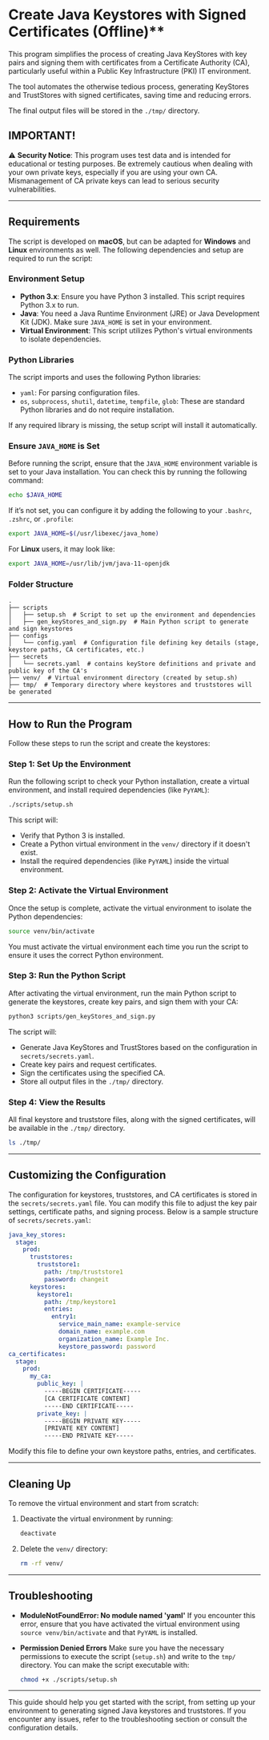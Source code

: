 # Create Java Keystores with Signed Certificates (Offline)**

This program simplifies the process of creating Java KeyStores with key pairs and signing them with certificates from a Certificate Authority (CA), particularly useful within a Public Key Infrastructure (PKI) IT environment. 

The tool automates the otherwise tedious process, generating KeyStores and TrustStores with signed certificates, saving time and reducing errors.

The final output files will be stored in the `./tmp/` directory.

## **IMPORTANT!**
⚠️ **Security Notice**: This program uses test data and is intended for educational or testing purposes. Be extremely cautious when dealing with your own private keys, especially if you are using your own CA. Mismanagement of CA private keys can lead to serious security vulnerabilities.

---

## **Requirements**
The script is developed on **macOS**, but can be adapted for **Windows** and **Linux** environments as well. The following dependencies and setup are required to run the script:

### **Environment Setup**
- **Python 3.x**: Ensure you have Python 3 installed. This script requires Python 3.x to run.
- **Java**: You need a Java Runtime Environment (JRE) or Java Development Kit (JDK). Make sure `JAVA_HOME` is set in your environment.
- **Virtual Environment**: This script utilizes Python's virtual environments to isolate dependencies.

### **Python Libraries**
The script imports and uses the following Python libraries:
- `yaml`: For parsing configuration files.
- `os`, `subprocess`, `shutil`, `datetime`, `tempfile`, `glob`: These are standard Python libraries and do not require installation.

If any required library is missing, the setup script will install it automatically.

### **Ensure `JAVA_HOME` is Set**
Before running the script, ensure that the `JAVA_HOME` environment variable is set to your Java installation. You can check this by running the following command:
```bash
echo $JAVA_HOME
```
If it’s not set, you can configure it by adding the following to your `.bashrc`, `.zshrc`, or `.profile`:
```bash
export JAVA_HOME=$(/usr/libexec/java_home)
```
For **Linux** users, it may look like:
```bash
export JAVA_HOME=/usr/lib/jvm/java-11-openjdk
```

### **Folder Structure**
```text
.
├── scripts
│   ├── setup.sh  # Script to set up the environment and dependencies
│   ├── gen_keyStores_and_sign.py  # Main Python script to generate and sign keystores
├── configs
│   └── config.yaml  # Configuration file defining key details (stage, keystore paths, CA certificates, etc.)
├── secrets
│   └── secrets.yaml  # contains keyStore definitions and private and public key of the CA's
├── venv/  # Virtual environment directory (created by setup.sh)
├── tmp/  # Temporary directory where keystores and truststores will be generated
```

---

## **How to Run the Program**

Follow these steps to run the script and create the keystores:

### **Step 1: Set Up the Environment**
Run the following script to check your Python installation, create a virtual environment, and install required dependencies (like `PyYAML`):

```bash
./scripts/setup.sh
```

This script will:
- Verify that Python 3 is installed.
- Create a Python virtual environment in the `venv/` directory if it doesn't exist.
- Install the required dependencies (like `PyYAML`) inside the virtual environment.

### **Step 2: Activate the Virtual Environment**
Once the setup is complete, activate the virtual environment to isolate the Python dependencies:

```bash
source venv/bin/activate
```

You must activate the virtual environment each time you run the script to ensure it uses the correct Python environment.

### **Step 3: Run the Python Script**
After activating the virtual environment, run the main Python script to generate the keystores, create key pairs, and sign them with your CA:

```bash
python3 scripts/gen_keyStores_and_sign.py
```

The script will:
- Generate Java KeyStores and TrustStores based on the configuration in `secrets/secrets.yaml`.
- Create key pairs and request certificates.
- Sign the certificates using the specified CA.
- Store all output files in the `./tmp/` directory.

### **Step 4: View the Results**
All final keystore and truststore files, along with the signed certificates, will be available in the `./tmp/` directory.

```bash
ls ./tmp/
```

---

## **Customizing the Configuration**

The configuration for keystores, truststores, and CA certificates is stored in the `secrets/secrets.yaml` file. You can modify this file to adjust the key pair settings, certificate paths, and signing process. Below is a sample structure of `secrets/secrets.yaml`:

```yaml
java_key_stores:
  stage:
    prod:
      truststores:
        truststore1:
          path: /tmp/truststore1
          password: changeit
      keystores:
        keystore1:
          path: /tmp/keystore1
          entries:
            entry1:
              service_main_name: example-service
              domain_name: example.com
              organization_name: Example Inc.
              keystore_password: password
ca_certificates:
  stage:
    prod:
      my_ca:
        public_key: |
          -----BEGIN CERTIFICATE-----
          [CA CERTIFICATE CONTENT]
          -----END CERTIFICATE-----
        private_key: |
          -----BEGIN PRIVATE KEY-----
          [PRIVATE KEY CONTENT]
          -----END PRIVATE KEY-----
```

Modify this file to define your own keystore paths, entries, and certificates.

---

## **Cleaning Up**

To remove the virtual environment and start from scratch:
1. Deactivate the virtual environment by running:
   ```bash
   deactivate
   ```
2. Delete the `venv/` directory:
   ```bash
   rm -rf venv/
   ```

---

## **Troubleshooting**

- **ModuleNotFoundError: No module named 'yaml'**
  If you encounter this error, ensure that you have activated the virtual environment using `source venv/bin/activate` and that `PyYAML` is installed.

- **Permission Denied Errors**
  Make sure you have the necessary permissions to execute the script (`setup.sh`) and write to the `tmp/` directory. You can make the script executable with:
  ```bash
  chmod +x ./scripts/setup.sh
  ```

---

This guide should help you get started with the script, from setting up your environment to generating signed Java keystores and truststores. If you encounter any issues, refer to the troubleshooting section or consult the configuration details.